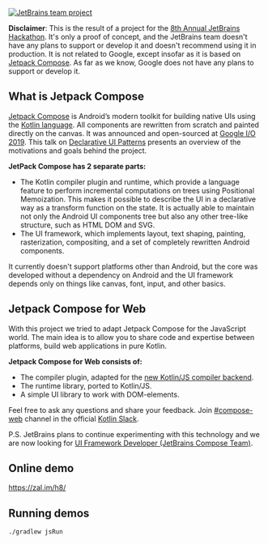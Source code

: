 [![JetBrains team project](https://jb.gg/badges/team-flat-square.svg)](https://confluence.jetbrains.com/display/ALL/JetBrains+on+GitHub)

**Disclaimer**: This is the result of a project for the [8th Annual JetBrains Hackathon](https://blog.jetbrains.com/blog/2020/07/17/jetbrains-8th-annual-hackathon-home-edition/). It's only a proof of concept, and the JetBrains team doesn't have any plans to support or develop it and doesn't recommend using it in production.
It is not related to Google, except insofar as it is based on [Jetpack Compose](https://developer.android.com/jetpack/compose). As far as we know, Google does not have any plans to support or develop it.

## What is Jetpack Compose
[Jetpack Compose](https://developer.android.com/jetpack/compose) is Android’s modern toolkit for building native UIs using the [Kotlin language](https://kotlinlang.org/). All components are rewritten from scratch and painted directly on the canvas. It was announced and open-sourced at [Google I/O 2019](https://events.google.com/io2019/). This talk on [Declarative UI Patterns](https://www.youtube.com/watch?v=VsStyq4Lzxo) presents an overview of the motivations and goals behind the project.

**JetPack Compose has 2 separate parts:**
- The Kotlin compiler plugin and runtime, which provide a language feature to perform incremental computations on trees using Positional Memoization. This makes it possible to describe the UI in a declarative way as a transform function on the state. It is actually able to maintain not only the Android UI components tree but also any other tree-like structure, such as HTML DOM and SVG.
- The UI framework, which implements layout, text shaping, painting, rasterization, compositing, and a set of completely rewritten Android components.

It currently doesn't support platforms other than Android, but the core was developed without a dependency on Android and the UI framework depends only on things like canvas, font, input, and other basics.

## Jetpack Compose for Web
With this project we tried to adapt Jetpack Compose for the JavaScript world. The main idea is to allow you to share code and expertise between platforms, build web applications in pure Kotlin.

**Jetpack Compose for Web consists of:**

* The compiler plugin, adapted for the [new Kotlin/JS compiler backend](https://kotlinlang.org/docs/reference/js-ir-compiler.html).
* The runtime library, ported to Kotlin/JS.
* A simple UI library to work with DOM-elements.

Feel free to ask any questions and share your feedback. Join [#compose-web](https://kotlinlang.slack.com/archives/C01F2HV7868) channel in the official [Kotlin Slack](https://surveys.jetbrains.com/s3/kotlin-slack-sign-up).

P.S. JetBrains plans to continue experimenting with this technology and we are now looking for [UI Framework Developer (JetBrains Compose Team)](https://www.jetbrains.com/careers/jobs/ui-framework-developer-400/).


## Online demo

https://zal.im/h8/

## Running demos
`./gradlew jsRun`
